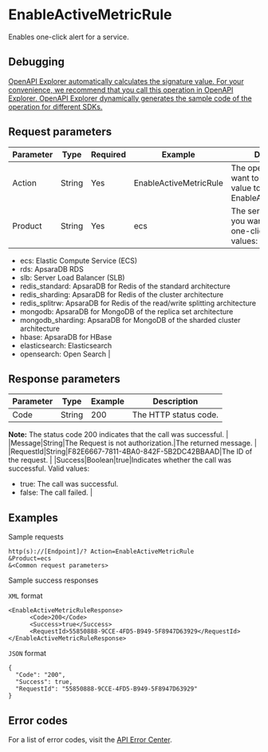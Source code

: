 # EnableActiveMetricRule

Enables one-click alert for a service.

## Debugging

[OpenAPI Explorer automatically calculates the signature value. For your convenience, we recommend that you call this operation in OpenAPI Explorer. OpenAPI Explorer dynamically generates the sample code of the operation for different SDKs.](https://api.aliyun.com/#product=Cms&api=EnableActiveMetricRule&type=RPC&version=2019-01-01)

## Request parameters

|Parameter|Type|Required|Example|Description|
|---------|----|--------|-------|-----------|
|Action|String|Yes|EnableActiveMetricRule|The operation that you want to perform. Set the value to EnableActiveMetricRule. |
|Product|String|Yes|ecs|The service for which you want to enable one-click alert. Valid values:

 -   ecs: Elastic Compute Service \(ECS\)
-   rds: ApsaraDB RDS
-   slb: Server Load Balancer \(SLB\)
-   redis\_standard: ApsaraDB for Redis of the standard architecture
-   redis\_sharding: ApsaraDB for Redis of the cluster architecture
-   redis\_splitrw: ApsaraDB for Redis of the read/write splitting architecture
-   mongodb: ApsaraDB for MongoDB of the replica set architecture
-   mongodb\_sharding: ApsaraDB for MongoDB of the sharded cluster architecture
-   hbase: ApsaraDB for HBase
-   elasticsearch: Elasticsearch
-   opensearch: Open Search |

## Response parameters

|Parameter|Type|Example|Description|
|---------|----|-------|-----------|
|Code|String|200|The HTTP status code.

 **Note:** The status code 200 indicates that the call was successful. |
|Message|String|The Request is not authorization.|The returned message. |
|RequestId|String|F82E6667-7811-4BA0-842F-5B2DC42BBAAD|The ID of the request. |
|Success|Boolean|true|Indicates whether the call was successful. Valid values:

 -   true: The call was successful.
-   false: The call failed. |

## Examples

Sample requests

```
http(s)://[Endpoint]/? Action=EnableActiveMetricRule
&Product=ecs
&<Common request parameters>
```

Sample success responses

`XML` format

```
<EnableActiveMetricRuleResponse>
      <Code>200</Code>
      <Success>true</Success>
      <RequestId>55850888-9CCE-4FD5-B949-5F8947D63929</RequestId>
</EnableActiveMetricRuleResponse>
```

`JSON` format

```
{
  "Code": "200",
  "Success": true,
  "RequestId": "55850888-9CCE-4FD5-B949-5F8947D63929"
}
```

## Error codes

For a list of error codes, visit the [API Error Center](https://error-center.alibabacloud.com/status/product/Cms).

